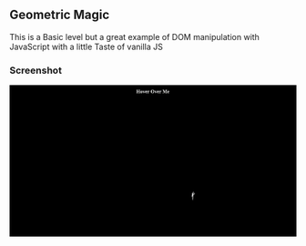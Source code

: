 ## Geometric Magic
This is a Basic level but a great example of DOM manipulation with JavaScript with a little Taste of vanilla JS
### Screenshot
![Screenshot](https://github.com/gomathishankar37/Geometric-Magic/blob/master/Isometric.gif)
